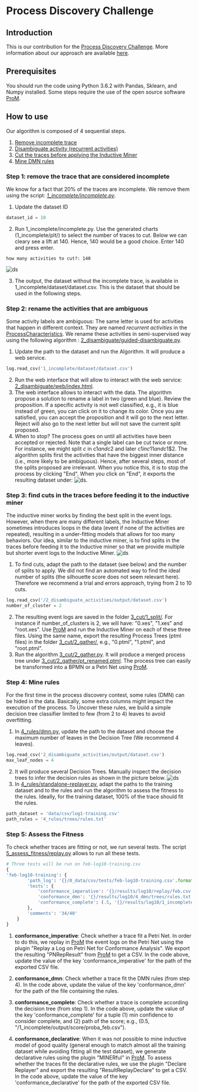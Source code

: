 # Process Discovery Challenge

## Introduction
This is our contribution for the [Process Discovery Challenge](https://icpmconference.org/process-discovery-contest). More information about our approach are available [here](TODO).

## Prerequisites
You should run the code using Python 3.6.2 with Pandas, Sklearn, and Numpy installed. Some steps require the use of the open source software [ProM](http://www.promtools.org/doku.php).

## How to use
Our algorithm is composed of 4 sequential steps.
1. [Remove incomplete trace](#step-1-remove-the-trace-that-are-considered-incomplete)
1. [Disambiguate activity (recurrent activities)](#step-2-rename-the-activities-that-are-ambiguous)
1. [Cut the traces before applying the Inductive Miner](#step-3-find-cuts-in-the-traces-before-feeding-it-to-the-inductive-miner)
1. [Mine DMN rules](#step-4-mine-rules)

### Step 1: remove the trace that are considered incomplete
We know for a fact that 20% of the traces are incomplete. We remove them using the script: *[1_incomplete/incomplete.py](1_incomplete/incomplete.py)*. 
 
 1. Update the dataset ID 
```python
dataset_id = 10
```
 2. Run 1_incomplete/incomplete.py. Use the generated charts (1_incomplete/plt/) to select the number of traces to cut. Below we can cleary see a lift at 140. Hence, 140 would be a good choice. Enter 140 and press enter.
```
how many activities to cut?: 140
```
![ds](results/log4/1_incomplete/output/plt/overall.png)

3. The output, the dataset without the incomplete trace, is available in 1_incomplete/dataset/dataset.csv. This is the dataset that should be used in the following steps.

### Step 2: rename the activities that are ambiguous
Some activity labels are ambiguous: The same letter is used for activities that happen in different context. They are named *recurrent activities* in the [ProcessCharacteristics](data/instruction/ProcessCharacteristics.pdf). We rename these activities in semi-supervised way using the following algorithm : [2_disambiguate/guided-disambiguate.py](2_disambiguate/guided-disambiguate.py). 
 1. Update the path to the dataset and run the Algorithm. It will produce a web service.
 ```python
 log.read_csv('1_incomplete/dataset/dataset.csv')
```
2. Run the web interface that will allow to interact with the web service: [2_disambiguate/web/index.html](2_disambiguate/web/index.html). 
3. The web interface allows to interact with the data. The algorithm propose a solution to rename a label in two (green and blue). Review the proposition. If a specific activity is not well classified, e.g., it is blue instead of green, you can click on it to change its color. Once you are satisfied, you can accept the proposition and it will go to the next letter. Reject will also go to the next letter but will not save the current split proposed.
4. When to stop? The process goes on until all activities have been accepted or rejected. Note that a single label can be cut twice or more. For instance, we might split *c* in c$1 and c$2 and later c$1 in c$1$1 and c$1$2. The algorithm splits first the activities that have the biggest inner distance (i.e., more likely to be ambiguous). Hence, after several steps, most of the splits proposed are irrelevant. When you notice this, it is to stop the process by clicking "End". When you click on "End", it exports the resulting dataset under: ![ds](documentation/record.gif).  

### Step 3: find cuts in the traces before feeding it to the inductive miner
The inductive miner works by finding the best split in the event logs. However, when there are many different labels, the Inductive Miner sometimes introduces loops in the data (event if none of the activities are repeated), resulting in a under-fitting models that allows for too many behaviors. Our idea, similar to the inductive miner, is to find splits in the traces before feeding it to the Inductive miner so that we provide multiple but shorter event logs to the Inductive Miner. 
 ![ds](documentation/split.png)
  
 1. To find cuts, adapt the path to the dataset (see below) and the number of splits to apply. We did not find an automated way to find the ideal number of splits (the silhouette score does not seem relevant here). Therefore we recommend a trial and errors approach, trying from 2 to 10 cuts. 
```python
log.read_csv('/2_disambiguate_activities/output/dataset.csv')
number_of_cluster = 2
```
2. The resulting event logs are saved in the folder [3_cut/1_split/](3_cut/1_split/). For instance if number_of_clusters is 2, we will have: "0.xes", "1.xes" and "root.xes". Use [ProM](http://www.promtools.org/doku.php) and run the Inductive Miner on each of these three files. Using the same name, export the resulting Process Trees (ptml files) in the folder [3_cut/2_gather/](3_cut/2_gather/), e.g., "0.ptml", "1.ptml", and "root.ptml".
3. Run the algorithm [3_cut/2_gather.py](3_cut/2_gather.py). It will produce a merged process tree under [3_cut/2_gather/pt_renamed.ptml](3_cut/2_gather/pt_renamed.ptml). The process tree can easily be transformed into a BPMN or a Petri Net using [ProM](http://www.promtools.org/doku.php).

### Step 4: Mine rules
For the first time in the process discovery contest, some rules (DMN) can be hided in the data. Basically, some extra columns might impact the execution of the process. To Uncover these rules, we build a simple decision tree classifier limited to few (from 2 to 4) leaves to avoid overfitting.
1. In [4_rules/dmn.py](4_rules/dmn.py), update the path to the dataset and choose the maximum number of leaves in the Decision Tree (We recommend 4 leaves).
```python
log.read_csv('2_disambiguate_activities/output/dataset.csv')
max_leaf_nodes = 4
```
2. It will produce several Decision Trees. Manually inspect the decision trees to infer the decision rules as shown in the picture below.
 ![ds](documentation/rule.png)
3. In [4_rules/standalone-replayer.py](4_rules/standalone-replayer.py), adapt the paths to the training dataset and to the rules and run the algorithm to assess the fitness to the rules. Ideally, for the training dataset, 100% of the trace should fit the rules. 
```python
path_dataset = 'data/csv/log1-training.csv'
path_rules = '4_rules/trees/rules.txt'
```

### Step 5: Assess the Fitness
To check whether traces are fitting or not, we run several tests. The script [5_assess_fitness/replay.py](5_assess_fitness/replay.py) allows to run all these tests. 

```python
# Three tests will be run on feb-log10-training.csv
{
'feb-log10-training': {
        'path_log': '{}/0_data/csv/tests/feb-log10-training.csv'.format(root),
        'tests': {
            'conformance_imperative': '{}/results/log10/replay/feb.csv'.format(root),
            'conformance_dmn': '{}/results/log10/4_dmn/trees/rules.txt'.format(root),
            'conformance_complete': (.5, '{}/results/log10/1_incomplete/output/score/proba_feb.csv'.format(root))
        },
        'comments': '34/40'
    }
}
```

1. **conformance_imperative**: Check whether a trace fit a Petri Net. In order to do this, we replay in [ProM](http://www.promtools.org/doku.php) the event logs on the Petri Net using the plugin "Replay a Log on Petri Net for Conformance Analysis". We export the resulting "PNRepResult" from [ProM](http://www.promtools.org/doku.php) to get a CSV. In the code above, update the value of the key 'conformance_imperative' for the path of the exported CSV file.

2. **conformance_dmn**: Check whether a trace fit the DMN rules (from step 4). In the code above, update the value of the key 'conformance_dmn' for the path of the file containing the rules.

3. **conformance_complete**: Check whether a trace is complete according the decision tree (from step 1). In the code above, update the value of the key 'conformance_complete' for a tuple (1) min confidence to consider complete, and (2) path of the score; e.g., (0.5, "/1_incomplete/output/score/proba_feb.csv").

4. **conformance_declarative**: When it was not possible to mine inductive model of good quality (general enough to match almost all the training dataset while avoiding fitting all the test dataset), we generate declarative rules using the plugin "MINERful" in [ProM](http://www.promtools.org/doku.php). To assess whether the traces fit the declarative rules, we use the  plugin "Declare Replayer" and export the resulting "ResultReplayDeclare" to get a CSV. In the code above, update the value of the key 'conformance_declarative' for the path of the exported CSV file.


